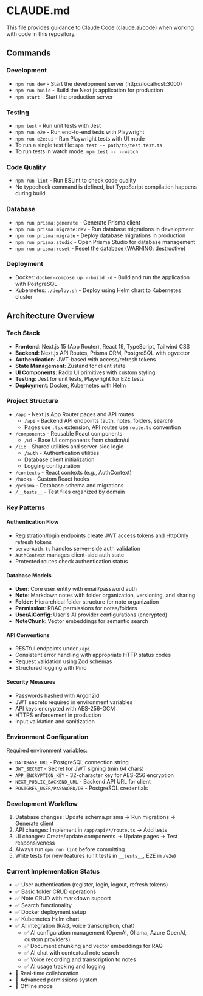 # CLAUDE.md

This file provides guidance to Claude Code (claude.ai/code) when working with code in this repository.

## Commands

### Development

- `npm run dev` - Start the development server (http://localhost:3000)
- `npm run build` - Build the Next.js application for production
- `npm start` - Start the production server

### Testing

- `npm test` - Run unit tests with Jest
- `npm run e2e` - Run end-to-end tests with Playwright
- `npm run e2e:ui` - Run Playwright tests with UI mode
- To run a single test file: `npm test -- path/to/test.test.ts`
- To run tests in watch mode: `npm test -- --watch`

### Code Quality

- `npm run lint` - Run ESLint to check code quality
- No typecheck command is defined, but TypeScript compilation happens during build

### Database

- `npm run prisma:generate` - Generate Prisma client
- `npm run prisma:migrate:dev` - Run database migrations in development
- `npm run prisma:migrate` - Deploy database migrations in production
- `npm run prisma:studio` - Open Prisma Studio for database management
- `npm run prisma:reset` - Reset the database (WARNING: destructive)

### Deployment

- Docker: `docker-compose up --build -d` - Build and run the application with PostgreSQL
- Kubernetes: `./deploy.sh` - Deploy using Helm chart to Kubernetes cluster

## Architecture Overview

### Tech Stack

- **Frontend**: Next.js 15 (App Router), React 19, TypeScript, Tailwind CSS
- **Backend**: Next.js API Routes, Prisma ORM, PostgreSQL with pgvector
- **Authentication**: JWT-based with access/refresh tokens
- **State Management**: Zustand for client state
- **UI Components**: Radix UI primitives with custom styling
- **Testing**: Jest for unit tests, Playwright for E2E tests
- **Deployment**: Docker, Kubernetes with Helm

### Project Structure

- `/app` - Next.js App Router pages and API routes
  - `/api` - Backend API endpoints (auth, notes, folders, search)
  - Pages use `.tsx` extension, API routes use `route.ts` convention
- `/components` - Reusable React components
  - `/ui` - Base UI components from shadcn/ui
- `/lib` - Shared utilities and server-side logic
  - `/auth` - Authentication utilities
  - Database client initialization
  - Logging configuration
- `/contexts` - React contexts (e.g., AuthContext)
- `/hooks` - Custom React hooks
- `/prisma` - Database schema and migrations
- `/__tests__` - Test files organized by domain

### Key Patterns

#### Authentication Flow

- Registration/login endpoints create JWT access tokens and HttpOnly refresh tokens
- `serverAuth.ts` handles server-side auth validation
- `AuthContext` manages client-side auth state
- Protected routes check authentication status

#### Database Models

- **User**: Core user entity with email/password auth
- **Note**: Markdown notes with folder organization, versioning, and sharing
- **Folder**: Hierarchical folder structure for note organization
- **Permission**: RBAC permissions for notes/folders
- **UserAiConfig**: User's AI provider configurations (encrypted)
- **NoteChunk**: Vector embeddings for semantic search

#### API Conventions

- RESTful endpoints under `/api`
- Consistent error handling with appropriate HTTP status codes
- Request validation using Zod schemas
- Structured logging with Pino

#### Security Measures

- Passwords hashed with Argon2id
- JWT secrets required in environment variables
- API keys encrypted with AES-256-GCM
- HTTPS enforcement in production
- Input validation and sanitization

### Environment Configuration

Required environment variables:

- `DATABASE_URL` - PostgreSQL connection string
- `JWT_SECRET` - Secret for JWT signing (min 64 chars)
- `APP_ENCRYPTION_KEY` - 32-character key for AES-256 encryption
- `NEXT_PUBLIC_BACKEND_URL` - Backend API URL for client
- `POSTGRES_USER/PASSWORD/DB` - PostgreSQL credentials

### Development Workflow

1. Database changes: Update schema.prisma → Run migrations → Generate client
2. API changes: Implement in `/app/api/*/route.ts` → Add tests
3. UI changes: Create/update components → Update pages → Test responsiveness
4. Always run `npm run lint` before committing
5. Write tests for new features (unit tests in `__tests__`, E2E in `/e2e`)

### Current Implementation Status

- ✅ User authentication (register, login, logout, refresh tokens)
- ✅ Basic folder CRUD operations
- ✅ Note CRUD with markdown support
- ✅ Search functionality
- ✅ Docker deployment setup
- ✅ Kubernetes Helm chart
- ✅ AI integration (RAG, voice transcription, chat)
  - ✅ AI configuration management (OpenAI, Ollama, Azure OpenAI, custom providers)
  - ✅ Document chunking and vector embeddings for RAG
  - ✅ AI chat with contextual note search
  - ✅ Voice recording and transcription to notes
  - ✅ AI usage tracking and logging
- 🚧 Real-time collaboration
- 🚧 Advanced permissions system
- 🚧 Offline mode
